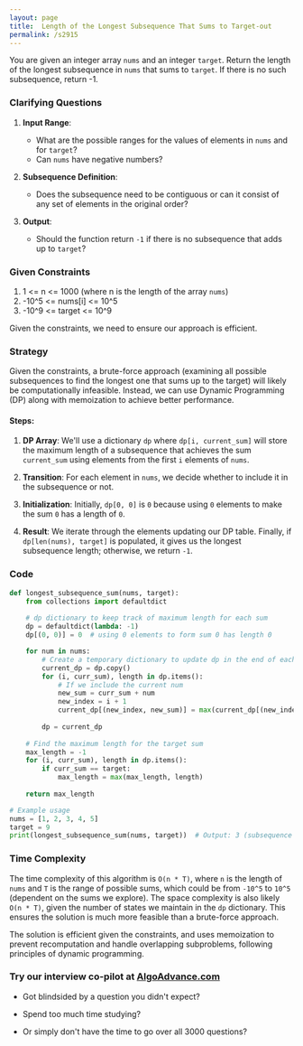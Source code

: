 ```yaml
---
layout: page
title:  Length of the Longest Subsequence That Sums to Target-out
permalink: /s2915
---
```


You are given an integer array `nums` and an integer `target`. Return the length of the longest subsequence in `nums` that sums to `target`. If there is no such subsequence, return -1.

### Clarifying Questions

1. **Input Range**: 
   - What are the possible ranges for the values of elements in `nums` and for `target`?
   - Can `nums` have negative numbers?

2. **Subsequence Definition**: 
   - Does the subsequence need to be contiguous or can it consist of any set of elements in the original order?

3. **Output**: 
   - Should the function return `-1` if there is no subsequence that adds up to `target`?

### Given Constraints

1. 1 <= n <= 1000 (where n is the length of the array `nums`)
2. -10^5 <= nums[i] <= 10^5
3. -10^9 <= target <= 10^9

Given the constraints, we need to ensure our approach is efficient.

### Strategy

Given the constraints, a brute-force approach (examining all possible subsequences to find the longest one that sums up to the target) will likely be computationally infeasible. Instead, we can use Dynamic Programming (DP) along with memoization to achieve better performance.

#### Steps:

1. **DP Array**: We'll use a dictionary `dp` where `dp[i, current_sum]` will store the maximum length of a subsequence that achieves the sum `current_sum` using elements from the first `i` elements of `nums`.

2. **Transition**: For each element in `nums`, we decide whether to include it in the subsequence or not.

3. **Initialization**: Initially, `dp[0, 0]` is `0` because using `0` elements to make the sum `0` has a length of `0`.

4. **Result**: We iterate through the elements updating our DP table. Finally, if `dp[len(nums), target]` is populated, it gives us the longest subsequence length; otherwise, we return `-1`.

### Code

```python
def longest_subsequence_sum(nums, target):
    from collections import defaultdict
    
    # dp dictionary to keep track of maximum length for each sum
    dp = defaultdict(lambda: -1)
    dp[(0, 0)] = 0  # using 0 elements to form sum 0 has length 0

    for num in nums:
        # Create a temporary dictionary to update dp in the end of each iteration
        current_dp = dp.copy()
        for (i, curr_sum), length in dp.items():
            # If we include the current num
            new_sum = curr_sum + num
            new_index = i + 1
            current_dp[(new_index, new_sum)] = max(current_dp[(new_index, new_sum)], length + 1)
        
        dp = current_dp
    
    # Find the maximum length for the target sum
    max_length = -1
    for (i, curr_sum), length in dp.items():
        if curr_sum == target:
            max_length = max(max_length, length)
            
    return max_length

# Example usage
nums = [1, 2, 3, 4, 5]
target = 9
print(longest_subsequence_sum(nums, target))  # Output: 3 (subsequence [2, 3, 4] sums to 9)
```

### Time Complexity

The time complexity of this algorithm is `O(n * T)`, where `n` is the length of `nums` and `T` is the range of possible sums, which could be from `-10^5` to `10^5` (dependent on the sums we explore). The space complexity is also likely `O(n * T)`, given the number of states we maintain in the `dp` dictionary. This ensures the solution is much more feasible than a brute-force approach.

The solution is efficient given the constraints, and uses memoization to prevent recomputation and handle overlapping subproblems, following principles of dynamic programming.


### Try our interview co-pilot at [AlgoAdvance.com](https://algoAdvance.com)

- Got blindsided by a question you didn't expect?

- Spend too much time studying?

- Or simply don't have the time to go over all 3000 questions?

